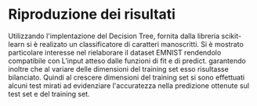 # Riproduzione dei risultati

Utilizzando l'implentazione del Decision Tree, fornita dalla libreria scikit-learn si è realizato un classificatore di caratteri manoscritti.
Si è mostrato particolare interesse nel rielaborare il dataset EMNIST rendendolo compatibile con L’input atteso dalle funzioni di fit e di predict. garantendo inoltre che al variare delle dimensioni del training set esso risultasse bilanciato.
Quindi al crescere dimensioni del training set si sono effettuati alcuni test mirati ad evidenziare l'accuratezza nella predizione ottenute sul test set e del training set.
